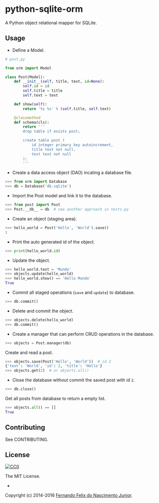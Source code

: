 # python-sqlite-orm

A Python object relational mapper for SQLite.


## Usage

* Define a Model.

```py
# post.py

from orm import Model

class Post(Model):
    def __init__(self, title, text, id=None):
        self.id = id
        self.title = title
        self.text = text

    def show(self):
        return '%s %s' % (self.title, self.text)

    @classmethod
    def schema(cls):
        return '''
        drop table if exists post;

        create table post (
            id integer primary key autoincrement,
            title text not null,
            text text not null
        );
        '''
```

* Create a data access object (DAO) incating a database file.

```py
>>> from orm import Database
>>> db = Database('db.sqlite')
```

* Import the Post model and link it to the database.

```py
>>> from post import Post
>>> Post.__db__ = db  # see another approach in tests.py
```

* Create an object (staging area).

```py
>>> hello_world = Post('Hello', 'World').save()
1
```

* Print the auto generated id of the object.

```py
>>> print(hello_world.id)
```

* Update the object.

```py
>>> hello_world.text = 'Mundo'
>>> objects.update(hello_world)
>>> hello_world.show() == 'Hello Mundo'
True
```

* Commit all staged operations (`save` and `update`) to database.

```py
>>> db.commit()
```

* Delete and commit the object.

```py
>>> objects.delete(hello_world)
>>> db.commit()
```

* Create a manager that can perform CRUD operations in the database.

```py
>>> objects = Post.manager(db)
```

Create and read a post.

```py
>>> objects.save(Post('Hello', 'World'))  # id 2
{'text': 'World', 'id': 2, 'title': 'Hello'}
>>> objects.get(2)  # or objects.all()
```

* Close the database without commit the saved post with id `2`.

```py
>>> db.close()
```

Get all posts from database to return a empty list.

```py
>>> objects.all() == []
True
```

## Contributing

See CONTRIBUTING.

## License

[![CC0](https://i.creativecommons.org/l/by-nc-sa/4.0/88x31.png)](https://creativecommons.org/licenses/by-nc-sa/4.0/)

The MIT License.

-

Copyright (c) 2014-2016 [Fernando Felix do Nascimento Junior](https://github.com/fernandojunior/).
